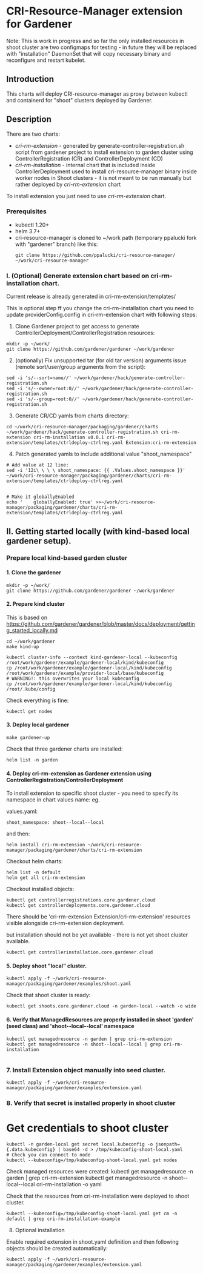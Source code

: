 # CRI-Resource-Manager extension for Gardener

Note: This is work in progress and so far the only installed resources in shoot cluster are two configmaps for testing - in future they will be replaced with "installation" DaemonSet that will copy necessary binary and reconfigure and restart kubelet.

## Introduction

This charts will deploy CRI-resource-manager as proxy between kubectl and containerd for "shoot" clusters deployed by Gardener.


## Description

There are two charts:

- *cri-rm-extension* - generated by generate-controller-registration.sh script from gardener project to install extension to garden cluster using ControllerRegistration (CR) and ControllerDeployment (CD)
- *cri-rm-installation* - internal chart that is included inside ControllerDeployment used to install cri-resource-manager binary inside worker nodes in Shoot clusters - it is not meant to be run manually but rather deployed by *cri-rm-extension* chart

To install extension you just need to use *cri-rm-extension* chart.


### Prerequisites

- kubectl 1.20+
- helm 3.7+
- cri-resource-manager is cloned to ~/work path (temporary ppalucki fork with "gardener" branch) like this:
    ```
    git clone https://github.com/ppalucki/cri-resource-manager/ ~/work/cri-resource-manager
    ```

### I. (Optional) Generate extension chart based on cri-rm-installation chart.

Current release is already generated in cri-rm-extension/templates/

This is optional step ff you change the cri-rm-installation chart you need to update providerConfig.config in cri-rm-extension chart with following steps:

1. Clone Gardener project to get access to generate ControllerDeployment/ControllerRegistration resources:
```
mkdir -p ~/work/
git clone https://github.com/gardener/gardener ~/work/gardener
```

2. (optionally) Fix unsupported tar (for old tar version) arguments issue (remote sort/user/group arguments from the script):

```
sed -i 's/--sort=name//' ~/work/gardener/hack/generate-controller-registration.sh
sed -i 's/--owner=root:0//' ~/work/gardener/hack/generate-controller-registration.sh
sed -i 's/--group=root:0//' ~/work/gardener/hack/generate-controller-registration.sh
```

3. Generate CR/CD yamls from charts directory:

```
cd ~/work/cri-resource-manager/packaging/gardener/charts
~/work/gardener/hack/generate-controller-registration.sh cri-rm-extension cri-rm-installation v0.0.1 cri-rm-extension/templates/ctrldeploy-ctrlreg.yaml Extension:cri-rm-extension
```

4. Patch generated yamls to include additional value "shoot_namespace"

```
# Add value at 12 line:
sed -i '12i\ \ \ \ shoot_namespace: {{ .Values.shoot_namespace }}' ~/work/cri-resource-manager/packaging/gardener/charts/cri-rm-extension/templates/ctrldeploy-ctrlreg.yaml


# Make it globallyEnabled
echo '    globallyEnabled: true' >>~/work/cri-resource-manager/packaging/gardener/charts/cri-rm-extension/templates/ctrldeploy-ctrlreg.yaml
```


## II. Getting started locally (with kind-based local gardener setup).


### Prepare local kind-based garden cluster


#### 1. Clone the gardener
```
mkdir -p ~/work/
git clone https://github.com/gardener/gardener ~/work/gardener
```

#### 2. Prepare kind cluster 

This is based on https://github.com/gardener/gardener/blob/master/docs/deployment/getting_started_locally.md


```
cd ~/work/gardener
make kind-up

kubectl cluster-info --context kind-gardener-local --kubeconfig /root/work/gardener/example/gardener-local/kind/kubeconfig
cp /root/work/gardener/example/gardener-local/kind/kubeconfig /root/work/gardener/example/provider-local/base/kubeconfig
# WARNING!: this overwrites your local kubeconfig
cp /root/work/gardener/example/gardener-local/kind/kubeconfig /root/.kube/config
```

Check everything is fine:
```
kubectl get nodes
```

####  3. Deploy local gardener

```
make gardener-up
```

Check that three gardener charts are installed:
```
helm list -n garden
```



#### 4. Deploy cri-rm-extension as Gardener extension using ControllerRegistration/ControllerDeployment

To install extension to specific shoot cluster - you need to specify its namespace in chart values name: eg.

values.yaml:
```
shoot_namespace: shoot--local--local
```

and then:

```
helm install cri-rm-extension ~/work/cri-resource-manager/packaging/gardener/charts/cri-rm-extension
```

Checkout helm charts:

```
helm list -n default
helm get all cri-rm-extension
```

Checkout installed objects:
```
kubectl get controllerregistrations.core.gardener.cloud
kubectl get controllerdeployments.core.gardener.cloud
```
There should be 'cri-rm-extension   Extension/cri-rm-extension' resources visible alongside cri-rm-extension deployment.

but installation should not be yet available - there is not yet shoot cluster available.

```
kubectl get controllerinstallation.core.gardener.cloud
```

#### 5. Deploy shoot "local" cluster.

```
kubectl apply -f ~/work/cri-resource-manager/packaging/gardener/examples/shoot.yaml
```

Check that shoot cluster is ready:

```
kubectl get shoots.core.gardener.cloud -n garden-local --watch -o wide
```

#### 6. Verify that ManagedResources are properly installed in shoot 'garden' (seed class) and  'shoot--local--local' namespace



```
kubectl get managedresource -n garden | grep cri-rm-extension
kubectl get managedresource -n shoot--local--local | grep cri-rm-installation


```

### 7. Install Extension object manually into seed cluster.

```
kubectl apply -f ~/work/cri-resource-manager/packaging/gardener/examples/extension.yaml
```

### 8. Verify that secret is installed properly in shoot cluster


# Get credentials to shoot cluster
``` 
kubectl -n garden-local get secret local.kubeconfig -o jsonpath={.data.kubeconfig} | base64 -d > /tmp/kubeconfig-shoot-local.yaml
# Check you can connect to node
kubectl --kubeconfig=/tmp/kubeconfig-shoot-local.yaml get nodes
```

Check managed resources were created:
kubectl get managedresource -n garden | grep cri-rm-extension
kubectl get managedresource -n shoot--local--local cri-rm-installation -o yaml


Check that the resources from cri-rm-installation were deployed to shoot cluster.
```
kubectl --kubeconfig=/tmp/kubeconfig-shoot-local.yaml get cm -n default | grep cri-rm-installation-example
```

8. Optional installation 

Enable required extension in shoot.yaml definition and then following objects should be created automatically:

```
kubectl apply -f ~/work/cri-resource-manager/packaging/gardener/examples/extension.yaml

```



